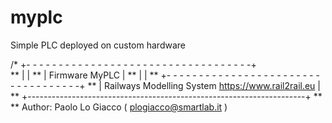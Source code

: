 # myplc
Simple PLC deployed on custom hardware

/* +- - - - - - - - - - - - - - - - - - - - - - - - - - - - - - - - - - -+  
** |                                                                     |
** |                         Firmware MyPLC                              | 
** |                                                                     |
** +- - - - - - - - - - - - - - - - - - - - - - - - - - - - - - - - - - -+ 
** |  Railways Modelling System                https://www.rail2rail.eu  |
** +---------------------------------------------------------------------+
**
** Author:  Paolo Lo Giacco ( plogiacco@smartlab.it )
